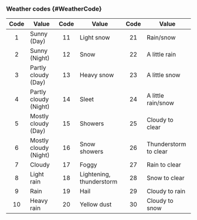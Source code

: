 ### Weather codes {#WeatherCode}

| Code | Value         | Code | Value        | Code | Value           |
|:-----:|-----------|:-----:|-----------|:-----:|-------------|
| 1 | Sunny (Day)             | 11 | Light snow   | 21 | Rain/snow           |
| 2	| Sunny (Night)           | 12 | Snow         | 22 | A little rain       |
| 3 | Partly cloudy (Day)     | 13 | Heavy snow   | 23 | A little snow       |
| 4 | Partly cloudy (Night)   | 14 | Sleet        | 24 | A little rain/snow |
| 5 | Mostly cloudy (Day)     | 15 | Showers      | 25 | Cloudy to clear      |
| 6 | Mostly cloudy (Night)   | 16 | Snow showers | 26 | Thunderstorm to clear    |
| 7 | Cloudy                  | 17 | Foggy        | 27 | Rain to clear        |
| 8	| Light rain              | 18 | Lightening, thunderstorm   | 28  | Snow to clear      |
| 9	| Rain                    | 19 | Hail         | 29 | Cloudy to rain       |
| 10 | Heavy rain             | 20 | Yellow dust  | 30 | Cloudy to snow       |
